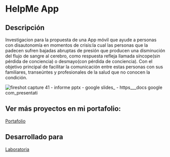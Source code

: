 # HelpMe App

## Descripción
Investigacion para la propuesta de una App móvil que ayude a personas con disautonomía en momentos de crisis:la cual las personas que la padecen sufren bajadas abruptas de presión que producen una disminución del flujo de sangre al cerebro, como respuesta refleja llamada síncope(sin pérdida de conciencia) o desmayo(con pérdida de conciencia). Con el objetivo principal de facilitar la comunicación entre estas personas con sus familiares, transeúntes y profesionales de la salud que no conocen la condición.


![fireshot capture 41 - informe pptx - google slides_ - https___docs google com_presentati](https://user-images.githubusercontent.com/32280840/37881363-5b848fae-306d-11e8-9ef7-401891e295fc.png)


## Ver más proyectos en mi portafolio:
[Portafolio](https://jotavasquez.github.io/portafolio-j/)

## Desarrollado para 
[Laboratoria](http://laboratoria.la)
